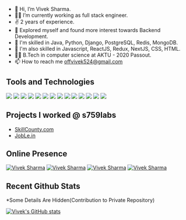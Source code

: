 - 👋 Hi, I’m Vivek Sharma.
- 👨‍💻 I’m currently working as full stack engineer.
- ✌  2 years of experience.
- 👀 Explored myself and found more interest towards Backend Development.
- 🦾 I'm skilled in Java, Python, Django, PostgreSQL, Redis, MongoDB.
- 🦾 I'm also skilled in Javascript, ReactJS, Redux, NextJS, CSS, HTML.
- 👨‍🎓 B.Tech in computer science at AKTU - 2020 Passout.
- 📫 How to reach me [offvivek524@gmail.com](mailto:offvivek524@gmail.com)

## Tools and Technologies

![](https://img.shields.io/badge/-Java-informational?style=flat&logo=java&logoColor=white&color=1A1B27)
![](https://img.shields.io/badge/-PostgreSql-informational?style=flat&logo=PostgreSQL&logoColor=blue&color=1A1B27)
![](https://img.shields.io/badge/-Redis-informational?style=flat&logo=redis&logoColor=red&color=1A1B27)
![](https://img.shields.io/badge/-Python-informational?style=flat&logo=Python&logoColor=blue&color=1A1B27)
![](https://img.shields.io/badge/-Django-informational?style=flat&logo=Django&logoColor=skyblue&color=1A1B27)
![](https://img.shields.io/badge/-Mongodb-informational?style=flat&logo=mongodb&logoColor=green&color=1A1B27)
![](https://img.shields.io/badge/-Javascript-informational?style=flat&logo=javascript&logoColor=yellow&color=1A1B27)
![](https://img.shields.io/badge/-ReactJS-informational?style=flat&logo=react&logoColor=blue&color=1A1B27)
![](https://img.shields.io/badge/-Redux-informational?style=flat&logo=redux&logoColor=pink&color=1A1B27)
![](https://img.shields.io/badge/-NextJS-informational?style=flat&logo=vercel&logoColor=white&color=1A1B27)
![](https://img.shields.io/badge/-MaterialUI-informational?style=flat&logo=materialui&logoColor=blue&color=1A1B27)
![](https://img.shields.io/badge/-WebAPIs-informational?style=flat&logo=rest&logoColor=white&color=1A1B27)
![](https://img.shields.io/badge/-CSS-informational?style=flat&logo=css3&logoColor=orange&color=1A1B27)
![](https://img.shields.io/badge/-Git-informational?style=flat&logo=git&logoColor=white&color=1A1B27)

## Projects I worked @ s759labs
- [SkillCounty.com](https://skillcounty.com)
- [JobLe.in](https://joble.in)

## Online Presence
[![Vivek Sharma](https://img.shields.io/badge/-vivekvashista-informational?style=flat&logo=linkedin&logoColor=white&color=1A1B27)](https://www.linkedin.com/in/vivekvashista)
[![Vivek Sharma](https://img.shields.io/badge/-offvivek524-informational?style=flat&logo=leetcode&logoColor=white&color=1A1B27)](https://leetcode.com/offvivek524/)
[![Vivek Sharma](https://img.shields.io/badge/-vivek_vashista-informational?style=flat&logo=codechef&logoColor=white&color=1A1B27)](https://www.codechef.com/users/vivek_vashista)
[![Vivek Sharma](https://img.shields.io/badge/-vivek1540-informational?style=flat&logo=hackerearth&logoColor=white&color=1A1B27)](https://www.hackerearth.com/@vivek1540)

## Recent Github Stats
*Some Details Are Hidden(Contribution to Private Repository)  
<!--[![Top Langs](https://github-readme-stats.vercel.app/api/top-langs/?username=vashistavivek&theme=tokyonight&count_private=true&layout=compact&langs_count=8)](https://github.com/vashistavivek/)-->
[![Vivek's GitHub stats](https://github-readme-stats.vercel.app/api?username=vashistavivek&theme=tokyonight&count_private=true&show_icons=true)](https://github.com/vashistavivek/)

